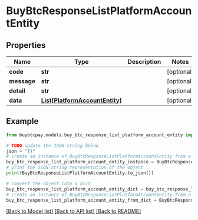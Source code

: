 # BuyBtcResponseListPlatformAccountEntity


## Properties

Name | Type | Description | Notes
------------ | ------------- | ------------- | -------------
**code** | **str** |  | [optional] 
**message** | **str** |  | [optional] 
**detail** | **str** |  | [optional] 
**data** | [**List[PlatformAccountEntity]**](PlatformAccountEntity.md) |  | [optional] 

## Example

```python
from buybtcpay.models.buy_btc_response_list_platform_account_entity import BuyBtcResponseListPlatformAccountEntity

# TODO update the JSON string below
json = "{}"
# create an instance of BuyBtcResponseListPlatformAccountEntity from a JSON string
buy_btc_response_list_platform_account_entity_instance = BuyBtcResponseListPlatformAccountEntity.from_json(json)
# print the JSON string representation of the object
print(BuyBtcResponseListPlatformAccountEntity.to_json())

# convert the object into a dict
buy_btc_response_list_platform_account_entity_dict = buy_btc_response_list_platform_account_entity_instance.to_dict()
# create an instance of BuyBtcResponseListPlatformAccountEntity from a dict
buy_btc_response_list_platform_account_entity_from_dict = BuyBtcResponseListPlatformAccountEntity.from_dict(buy_btc_response_list_platform_account_entity_dict)
```
[[Back to Model list]](../README.md#documentation-for-models) [[Back to API list]](../README.md#documentation-for-api-endpoints) [[Back to README]](../README.md)


